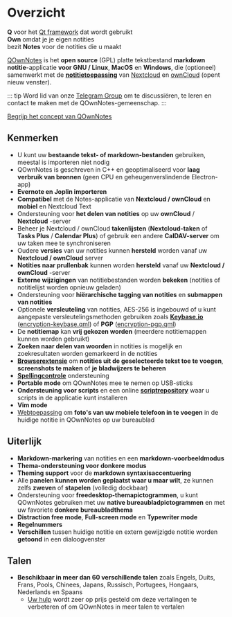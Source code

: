 # Overzicht

<template>
<v-carousel cycle show-arrows-on-hover>
  <v-carousel-item>
    <img src="/screenshots/screenshot.png" alt="Schermafbeelding van QOwnNotes" />
    <div class="sheet">
      Bewerk uw notities met markdown-markering, gekleurde tags en submappen
    </div>
  </v-carousel-item>
  <v-carousel-item>
    <img src="/screenshots/screenshot-minimal.png" alt="Minimaal zicht" />
    <div class="sheet">
      Minimale standaard gebruikersinterface die nog meer kan worden verwijderd
    </div>
  </v-carousel-item>
  <v-carousel-item>
    <img src="/screenshots/screenshot-vertical.png" alt="Verticale weergave" />
    <div class="sheet">
      Bekijk uw notities in een verticale markdown-weergave door de panelen te verplaatsen
    </div>
  </v-carousel-item>
  <v-carousel-item>
    <img src="/screenshots/screenshot-portable-mode.png" alt="Draagbare modus" />
    <div class="sheet">
      Draagbare modus voor USB-sticks
    </div>
  </v-carousel-item>
  <v-carousel-item>
    <img src="/screenshots/screenshot-1col.png" alt="Een kolom" />
    <div class="sheet">
      Alle panelen kunnen worden geplaatst waar u maar wilt
    </div>
  </v-carousel-item>
  <v-carousel-item>
    <img src="/screenshots/screenshot-darkmode.png" alt="screenshot darkmode" />
    <div class="sheet">
      Donkere modus
    </div>
  </v-carousel-item>
  <v-carousel-item>
    <img src="/screenshots/screenshot-distraction-free-mode.png" alt="screenshot-distraction-free-mode" />
    <div class="sheet">
      Afleidingsvrije modus
    </div>
  </v-carousel-item>
  <v-carousel-item>
    <img src="/screenshots/screenshot-encrypted-note-decrypted.png" alt="Let op versleuteling" />
    <div class="sheet">
      Optionele AES-notitie-encryptie (ook scriptbaar)
    </div>
  </v-carousel-item>
  <v-carousel-item>
    <img src="/screenshots/screenshot-encrypted-note.png" alt="Versleutelde notitie" />
    <div class="sheet">
      Versleutelde notities zijn nog steeds tekst
    </div>
  </v-carousel-item>
  <v-carousel-item>
    <img src="/screenshots/screenshot-diff.png" alt="screenshot diff" />
    <div class="sheet">
      Laat het verschil zien tussen notities wanneer deze extern is gewijzigd
    </div>
  </v-carousel-item>
  <v-carousel-item>
    <img src="/screenshots/screenshot-export-print.png" alt="screenshot-export-print" />
    <div class="sheet">
      Let op PDF-export en afdrukken
    </div>
  </v-carousel-item>
  <v-carousel-item>
    <img src="/screenshots/screenshot-freedesktop-theme.png" alt="screenshot-freedesktop-theme" />
    <div class="sheet">
      Pictogrammen via Freedesktop-thema
    </div>
  </v-carousel-item>
  <v-carousel-item>
    <img src="/screenshots/screenshot-other-workspace.png" alt="screenshot-other-workspace" />
    <div class="sheet">
      U kunt verschillende werkruimten hebben
    </div>
  </v-carousel-item>
  <v-carousel-item>
    <img src="/screenshots/screenshot-qml.png" alt="screenshot-qml" />
    <div class="sheet">
      Scriptbaar
    </div>
  </v-carousel-item>
  <v-carousel-item>
    <img src="/screenshots/screenshot-russian.png" alt="screenshot-russian" />
    <div class="sheet">
      Vertaald naar vele talen
    </div>
  </v-carousel-item>
  <v-carousel-item>
    <img src="/screenshots/screenshot-search-in-all-notes.png" alt="screenshot-search-in-all-notes" />
    <div class="sheet">
      Doorzoek alle notities
    </div>
  </v-carousel-item>
  <v-carousel-item>
    <img src="/screenshots/screenshot-search-in-current-note.png" alt="screenshot-search-in-current-note" />
    <div class="sheet">
      Zoek in de huidige notitie
    </div>
  </v-carousel-item>
  <v-carousel-item>
    <img src="/screenshots/screenshot-settings-note-folders.png" alt="screenshot-settings-note-folders" />
    <div class="sheet">
      In staat om meerdere notitiemappen te gebruiken
    </div>
  </v-carousel-item>
  <v-carousel-item>
    <img src="/screenshots/screenshot-todo.png" alt="screenshot-todo" />
    <div class="sheet">
      Beheer uw Todo-lijsten via CalDAV
    </div>
  </v-carousel-item>
  <v-carousel-item>
    <img src="/screenshots/screenshot-trash.png" alt="screenshot-trash" />
    <div class="sheet">
      Beheer verwijderde notities op uw Nextcloud-server
    </div>
  </v-carousel-item>
  <v-carousel-item>
    <img src="/screenshots/screenshot-versioning.png" alt="screenshot-versioning" />
    <div class="sheet">
      Beheer uw notitieversies op uw Nextcloud-server
    </div>
  </v-carousel-item>
</v-carousel>
</template>

<v-divider />

**Q** voor het [Qt framework](https://www.qt.io/) dat wordt gebruikt  
**Own** omdat je je eigen notities   
bezit **Notes** voor de notities die u maakt

<v-divider />

[QOwnNotes](https://www.qownnotes.org/) is het **open source** (GPL) platte tekstbestand **markdown notitie**-applicatie **voor GNU / Linux**, **MacOS** en **Windows**, die (optioneel) samenwerkt met de [**notitietoepassing**](https://github.com/nextcloud/notes) van [Nextcloud](https://nextcloud.com/) en [ownCloud](https://owncloud.org/) (opent nieuw venster).

::: tip
Word lid van onze [Telegram Group](https://t.me/QOwnNotes) om te discussiëren, te leren en contact te maken met de QOwnNotes-gemeenschap.
:::

[Begrijp het concept van QOwnNotes](concept.md)

## Kenmerken
- U kunt uw **bestaande tekst- of markdown-bestanden** gebruiken, meestal is importeren niet nodig
- QOwnNotes is geschreven in C++ en geoptimaliseerd voor **laag verbruik van bronnen** (geen CPU en geheugenverslindende Electron-app)
- **Evernote en Joplin importeren**
- **Compatibel** met de Notes-applicatie van **Nextcloud / ownCloud** en **mobiel** en Nextcloud Text
- Ondersteuning voor **het delen van notities** op uw **ownCloud** / **Nextcloud** -server
- Beheer je Nextcloud / ownCloud **takenlijsten** (**Nextcloud-taken** of **Tasks Plus** / **Calendar Plus**) of gebruik een andere **CalDAV-server** om uw taken mee te synchroniseren
- Oudere **versies** van uw notities kunnen **hersteld** worden vanaf uw **Nextcloud / ownCloud** server
- **Notities naar prullenbak** kunnen worden **hersteld** vanaf uw **Nextcloud / ownCloud** -server
- **Externe wijzigingen** van notitiebestanden worden **bekeken** (notities of notitielijst worden opnieuw geladen)
- Ondersteuning voor **hiërarchische tagging van notities** en **submappen van notities**
- Optionele **versleuteling** van notities, AES-256 is ingebouwd of u kunt aangepaste versleutelingsmethoden gebruiken zoals **[Keybase.io](https://keybase.io/)** ([encryption-keybase.qml](https://github.com/pbek/QOwnNotes/blob/main/doc/scripting/encryption-keybase.qml)) of **PGP** ([encryption-pgp.qml](https://github.com/pbek/QOwnNotes/blob/main/doc/scripting/encryption-pgp.qml))
- De **notitiemap** kan **vrij gekozen worden** (meerdere notitiemappen kunnen worden gebruikt)
- **Zoeken naar delen van woorden** in notities is mogelijk en zoekresultaten worden gemarkeerd in de notities
- [**Browserextensie**](browser-extension.md) om **notities uit de geselecteerde tekst toe te voegen**, **screenshots te maken** of **je bladwijzers te beheren**
- [**Spellingcontrole**](../editor/spellchecking.md) ondersteuning
- **Portable mode** om QOwnNotes mee te nemen op USB-sticks
- **Ondersteuning voor scripts** en een online [**scriptrepository**](https://github.com/qownnotes/scripts) waar u scripts in de applicatie kunt installeren
- **Vim mode**
- [Webtoepassing](web-app.md) om **foto's van uw mobiele telefoon in te voegen** in de huidige notitie in QOwnNotes op uw bureaublad


## Uiterlijk
- **Markdown-markering** van notities en een **markdown-voorbeeldmodus**
- **Thema-ondersteuning voor donkere modus**
- **Theming support** voor de **markdown syntaxisaccentuering**
- Alle **panelen kunnen worden geplaatst waar u maar wilt**, ze kunnen zelfs **zweven** of **stapelen** (volledig dockbaar)
- Ondersteuning voor **freedesktop-themapictogrammen**, u kunt QOwnNotes gebruiken met uw **native bureaubladpictogrammen** en met uw favoriete **donkere bureaubladthema**
- **Distraction free mode**, **Full-screen mode** en **Typewriter mode**
- **Regelnummers**
- **Verschillen** tussen huidige notitie en extern gewijzigde notitie worden **getoond** in een dialoogvenster

## Talen
- **Beschikbaar in meer dan 60 verschillende talen** zoals Engels, Duits, Frans, Pools, Chinees, Japans, Russisch, Portugees, Hongaars, Nederlands en Spaans
  - [Uw hulp](../contributing/translation.md) wordt zeer op prijs gesteld om deze vertalingen te verbeteren of om QOwnNotes in meer talen te vertalen

<style>
.sheet {
  position: absolute;
  bottom: 50px;
  background-color: rgba(0,0,0, 0.5);
  color: white;
  text-align: center;
  display: flex;
  align-items:center;
  justify-content:center;
  height: 50px;
  width: 100%;
}

.v-window__next {
  right: 0;
}

@media (max-width: 500px) {
  .v-carousel {
    height: 400px!important;
  }
}

@media (max-width: 350px) {
  .v-carousel {
    height: 250px!important;
  }
}

@media (max-width: 200px) {
  .v-carousel {
    height: 150px!important;
  }
}
</style>
